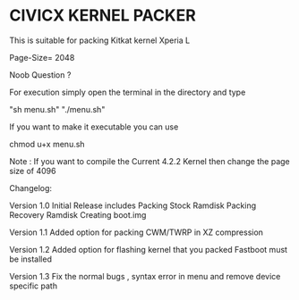 CIVICX KERNEL PACKER
==========================

This is suitable for packing Kitkat kernel Xperia L

Page-Size= 2048

Noob Question ?

For execution simply open the terminal in the directory and type 

"sh menu.sh"
"./menu.sh"

If you want to make it executable you can use 

chmod u+x menu.sh 

Note : If you want to compile the Current 4.2.2 Kernel then change the
page size of 4096

Changelog:

Version 1.0
Initial Release includes
Packing Stock Ramdisk
Packing Recovery Ramdisk 
Creating boot.img 

Version 1.1
Added option for packing CWM/TWRP in XZ compression

Version 1.2
Added option for flashing kernel that you packed
Fastboot must be installed 

Version 1.3
Fix the normal bugs , syntax error in menu and remove device specific
path
